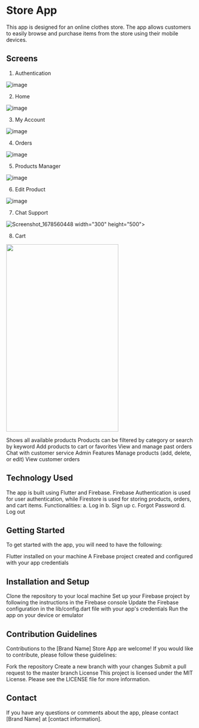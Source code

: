 # Store App
This app is designed for an online clothes store. The app allows customers to easily browse and purchase items from the store using their mobile devices.

## Screens

1. Authentication

  ![image](https://user-images.githubusercontent.com/40627412/224505810-4e946e3e-514f-48d2-8663-611527305c68.png)
  
2. Home

  ![image](https://user-images.githubusercontent.com/40627412/224505793-cf161551-6a1a-4a9e-824f-a1f3f6d416fe.png)
  
3. My Account

  ![image](https://user-images.githubusercontent.com/40627412/224505870-7cbcd26e-297c-4438-97a0-802f15157146.png)

4. Orders

  ![image](https://user-images.githubusercontent.com/40627412/224505910-8ae913ca-6cb9-4006-b429-171f7bd13690.png)
  
5. Products Manager

  ![image](https://user-images.githubusercontent.com/40627412/224505940-fa3b2b63-edce-4c04-9bdf-0ec2146a6ccf.png)
  
6. Edit Product 

  ![image](https://user-images.githubusercontent.com/40627412/224505960-ac6bb8f4-614a-4e82-bc8d-2fb3488eee41.png)

7. Chat Support

  ![Screenshot_1678560448](https://user-images.githubusercontent.com/40627412/224506247-95521e90-c00f-4e5e-ac68-5e8eab5365c5.png) width="300" height="500">
  
8. Cart

 <img src="https://user-images.githubusercontent.com/40627412/224506281-b9c53e58-9332-4625-877d-171a453eb462.png" width="300" height="500">


  
Shows all available products
Products can be filtered by category or search by keyword
Add products to cart or favorites
View and manage past orders
Chat with customer service
Admin Features
Manage products (add, delete, or edit)
View customer orders

## Technology Used
The app is built using Flutter and Firebase. Firebase Authentication is used for user authentication, while Firestore is used for storing products, orders, and cart items.
 Functionalities:
    a. Log in
    b. Sign up
    c. Forgot Password
    d. Log out

## Getting Started
To get started with the app, you will need to have the following:

Flutter installed on your machine
A Firebase project created and configured with your app credentials
## Installation and Setup
Clone the repository to your local machine
Set up your Firebase project by following the instructions in the Firebase console
Update the Firebase configuration in the lib/config.dart file with your app's credentials
Run the app on your device or emulator
## Contribution Guidelines
Contributions to the [Brand Name] Store App are welcome! If you would like to contribute, please follow these guidelines:

Fork the repository
Create a new branch with your changes
Submit a pull request to the master branch
License
This project is licensed under the MIT License. Please see the LICENSE file for more information.

## Contact
If you have any questions or comments about the app, please contact [Brand Name] at [contact information].
